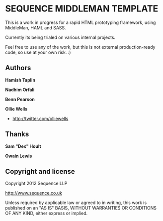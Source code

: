 SEQUENCE MIDDLEMAN TEMPLATE
=================

This is a work in progress for a rapid HTML prototyping framework, using MiddleMan, HAML and SASS.

Currently its being trialed on various internal projects.

Feel free to use any of the work, but this is not external production-ready code, so use at your own risk. :)

Authors
-------

**Hamish Taplin**

**Nadhim Orfali**

**Benn Pearson**

**Ollie Wells**

+ http://twitter.com/olliewells


Thanks
-------

**Sam "Dex" Hoult**

**Owain Lewis**





Copyright and license
---------------------

Copyright 2012 Sequence LLP

http://www.sequence.co.uk

Unless required by applicable law or agreed to in writing, this work is published on an "AS IS" BASIS,
WITHOUT WARRANTIES OR CONDITIONS OF ANY KIND, either express or implied.
